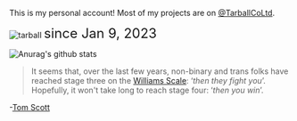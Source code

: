 This is my personal account! Most of my projects are on [@TarballCoLtd](https://github.com/TarballCoLtd).

<p align="left"><img src="https://komarev.com/ghpvc/?username=tarbaii&label=Profile%20Views" alt="tarbaII"/> <font size=5>since Jan 9, 2023</font></p>

![Anurag's github stats](https://github-readme-stats.vercel.app/api?username=tarbaii&show_icons=true&theme=dracula&count_private=true)

> It seems that, over the last few years, non-binary and trans folks have reached stage three on the [Williams Scale](https://www.youtube.com/watch?v=YkNY_Pkzd7g): 
> ‘*then they fight you*’. Hopefully, it won't take long to reach stage four: ‘*then you win*’.

\-[Tom Scott](https://www.tomscott.com/gender-neutral-pronouns/)
